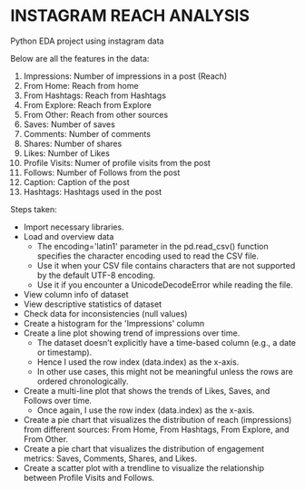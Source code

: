 # INSTAGRAM REACH ANALYSIS
Python EDA project using instagram data 

Below are all the features in the data:
1. Impressions: Number of impressions in a post (Reach)
2. From Home: Reach from home
3. From Hashtags: Reach from Hashtags
4. From Explore: Reach from Explore
5. From Other: Reach from other sources
6. Saves: Number of saves
7. Comments: Number of comments
8. Shares: Number of shares
9. Likes: Number of Likes
10. Profile Visits: Numer of profile visits from the post
11. Follows: Number of Follows from the post
12. Caption: Caption of the post
13. Hashtags: Hashtags used in the post

Steps taken:
- Import necessary libraries.
- Load and overview data
    - The encoding='latin1' parameter in the pd.read_csv() function specifies the character encoding used to read the CSV file.
    - Use it when your CSV file contains characters that are not supported by the default UTF-8 encoding.
    - Use it if you encounter a UnicodeDecodeError while reading the file.
- View column info of dataset
- View descriptive statistics of dataset
- Check data for inconsistencies (null values)
- Create a histogram for the 'Impressions' column
- Create a line plot showing trend of impressions over time.
    - The dataset doesn’t explicitly have a time-based column (e.g., a date or timestamp).
    - Hence I used the row index (data.index) as the x-axis.
    - In other use cases, this might not be meaningful unless the rows are ordered chronologically.
- Create a multi-line plot that shows the trends of Likes, Saves, and Follows over time.
    - Once again, I use the row index (data.index) as the x-axis.
- Create a pie chart that visualizes the distribution of reach (impressions) from different sources: From Home, From Hashtags, From Explore, and From Other.
- Create a pie chart that visualizes the distribution of engagement metrics: Saves, Comments, Shares, and Likes.
- Create a scatter plot with a trendline to visualize the relationship between Profile Visits and Follows.
